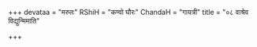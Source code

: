 +++
devataa = "मरुतः"
RShiH = "कण्वो घौरः"
ChandaH = "गायत्री"
title = "०८ वाश्रेव विद्युन्मिमाति"

+++
